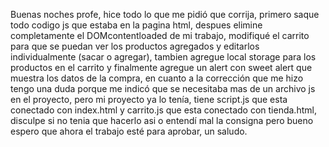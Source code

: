Buenas noches profe, hice todo lo que me pidió que corrija, primero saque todo codigo js que estaba en la pagina html, despues elimine completamente el DOMcontentloaded de mi trabajo, 
modifiqué el carrito para que se puedan ver los productos agregados y editarlos individualmente (sacar o agregar), tambien agregue local storage para los productos en el carrito y 
finalmente agregue un alert con sweet alert que muestra los datos de la compra, en cuanto a la corrección que me hizo tengo una duda porque me indicó que se necesitaba mas de un 
archivo js en el proyecto, pero mi proyecto ya lo tenía, tiene script.js que esta conectado con index.html y carrito.js que esta conectado con tienda.html, disculpe si no tenia que
hacerlo asi o entendí mal la consigna pero bueno espero que ahora el trabajo esté para aprobar, un saludo.
